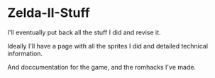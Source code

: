 # Zelda-II-Stuff

I'll eventually put back all the stuff I did and revise it.

Ideally I'll have a page with all the sprites I did and detailed technical information.

And doccumentation for the game, and the romhacks I've made.
